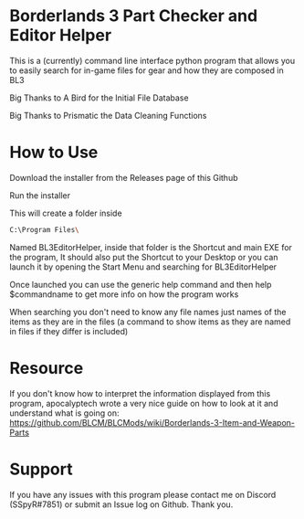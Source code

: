 # Borderlands 3 Part Checker and Editor Helper
This is a (currently) command line interface python program that allows you to easily search for in-game files for gear and how they are composed in BL3

Big Thanks to A Bird for the Initial File Database

Big Thanks to Prismatic the Data Cleaning Functions

# How to Use
Download the installer from the Releases page of this Github

Run the installer

This will create a folder inside 
```bash
C:\Program Files\
```
Named BL3EditorHelper, inside that folder is the Shortcut and main EXE for the program, It should also put the Shortcut
to your Desktop or you can launch it by opening the Start Menu and searching for BL3EditorHelper

Once launched you can use the generic help command and then help $commandname to get more info on how the program works

When searching you don't need to know any file names just names of the items as they are in the files (a command to show items as they are named in files if they differ is included)

# Resource
If you don't know how to interpret the information displayed from this program, apocalyptech wrote a very nice guide on how to look at it and understand what is going on:
https://github.com/BLCM/BLCMods/wiki/Borderlands-3-Item-and-Weapon-Parts

# Support
If you have any issues with this program please contact me on Discord (SSpyR#7851) or submit an Issue log on Github. Thank you.